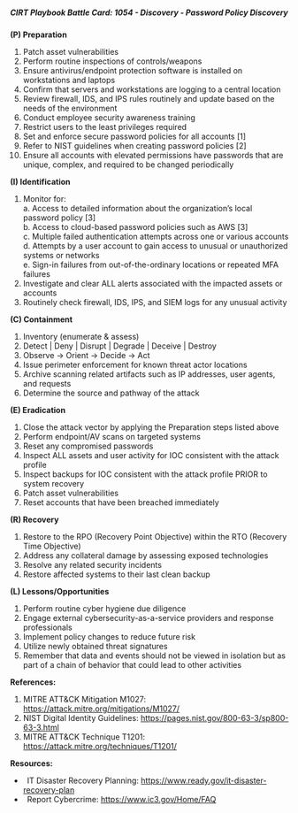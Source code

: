 ##### CIRT Playbook Battle Card: **1054 - Discovery - Password Policy Discovery**

**(P) Preparation**

1.  Patch asset vulnerabilities
2.  Perform routine inspections of controls/weapons
3.  Ensure antivirus/endpoint protection software is installed on workstations and laptops
4.  Confirm that servers and workstations are logging to a central location
5.  Review firewall, IDS, and IPS rules routinely and update based on the needs of the environment
6.  Conduct employee security awareness training
7.  Restrict users to the least privileges required
8.  Set and enforce secure password policies for all accounts \[1\]
9.  Refer to NIST guidelines when creating password policies \[2\]
10.  Ensure all accounts with elevated permissions have passwords that are unique, complex, and required to be changed periodically

**(I) Identification**

1.  Monitor for:  
    a. Access to detailed information about the organization’s local password policy \[3\]  
    b. Access to cloud-based password policies such as AWS \[3\]  
    c. Multiple failed authentication attempts across one or various accounts  
    d. Attempts by a user account to gain access to unusual or unauthorized systems or networks  
    e. Sign-in failures from out-of-the-ordinary locations or repeated MFA failures
2.  Investigate and clear ALL alerts associated with the impacted assets or accounts
3.  Routinely check firewall, IDS, IPS, and SIEM logs for any unusual activity

**(C) Containment**

1.  Inventory (enumerate & assess)
2.  Detect | Deny | Disrupt | Degrade | Deceive | Destroy
3.  Observe -> Orient -> Decide -> Act
4.  Issue perimeter enforcement for known threat actor locations
5.  Archive scanning related artifacts such as IP addresses, user agents, and requests
6.  Determine the source and pathway of the attack

**(E) Eradication**

1.  Close the attack vector by applying the Preparation steps listed above
2.  Perform endpoint/AV scans on targeted systems
3.  Reset any compromised passwords
4.  Inspect ALL assets and user activity for IOC consistent with the attack profile
5.  Inspect backups for IOC consistent with the attack profile PRIOR to system recovery
6.  Patch asset vulnerabilities
7.  Reset accounts that have been breached immediately

**(R) Recovery**

1.  Restore to the RPO (Recovery Point Objective) within the RTO (Recovery Time Objective)
2.  Address any collateral damage by assessing exposed technologies
3.  Resolve any related security incidents
4.  Restore affected systems to their last clean backup

**(L) Lessons/Opportunities**

1.  Perform routine cyber hygiene due diligence
2.  Engage external cybersecurity-as-a-service providers and response professionals
3.  Implement policy changes to reduce future risk
4.  Utilize newly obtained threat signatures
5.  Remember that data and events should not be viewed in isolation but as part of a chain of behavior that could lead to other activities

**References:**

1.  MITRE ATT&CK Mitigation M1027: https://attack.mitre.org/mitigations/M1027/
2.  NIST Digital Identity Guidelines: https://pages.nist.gov/800-63-3/sp800-63-3.html
3.  MITRE ATT&CK Technique T1201: https://attack.mitre.org/techniques/T1201/

**Resources:**


*    IT Disaster Recovery Planning: https://www.ready.gov/it-disaster-recovery-plan
*    Report Cybercrime: https://www.ic3.gov/Home/FAQ


  

